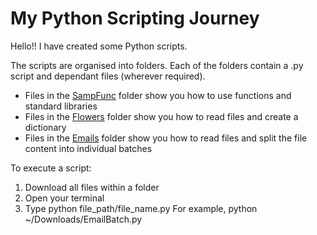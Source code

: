 # My Python Scripting Journey

Hello!! I have created some Python scripts.

The scripts are organised into folders. Each of the folders contain a .py script and dependant files (wherever required).

* Files in the [SampFunc](https://github.com/deeptikorwar/MyPython/tree/master/SampFunc) folder show you how to use functions and standard libraries
* Files in the [Flowers](https://github.com/deeptikorwar/MyPython/tree/master/Flowers) folder show you how to read files and create a dictionary
* Files in the [Emails](https://github.com/deeptikorwar/MyPython/tree/master/Emails) folder show you how to read files and split the file content into individual batches

To execute a script:
1. Download all files within a folder
2. Open your terminal
3. Type python file_path/file_name.py For example, python ~/Downloads/EmailBatch.py
